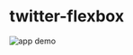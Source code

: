 # twitter-flexbox

![app demo](https://user-images.githubusercontent.com/49616136/178116586-2dbec3b8-91cb-4495-abe1-28270589d324.png)
